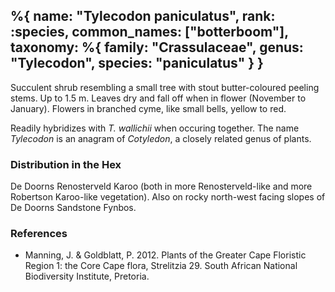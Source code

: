 %{
    name: "Tylecodon paniculatus",
    rank: :species,
    common_names: ["botterboom"],
    taxonomy: %{
        family: "Crassulaceae",
        genus: "Tylecodon",
        species: "paniculatus"
    }
}
---
Succulent shrub resembling a small tree with stout butter-coloured peeling stems. Up to 1.5 m. Leaves dry and fall off when in flower (November
to January). Flowers in branched cyme, like small bells, yellow to red.

<!-- read more -->

Readily hybridizes with *T. wallichii* when occuring together. The name *Tylecodon* is an anagram of *Cotyledon*, a closely related genus of plants.

### Distribution in the Hex

De Doorns Renosterveld Karoo (both in more Renosterveld-like and more Robertson Karoo-like vegetation). Also on rocky north-west facing slopes of De Doorns Sandstone Fynbos.

### References

* Manning, J. & Goldblatt, P. 2012. Plants of the Greater Cape Floristic Region 1: the Core Cape flora, Strelitzia 29. South African National Biodiversity Institute, Pretoria.
